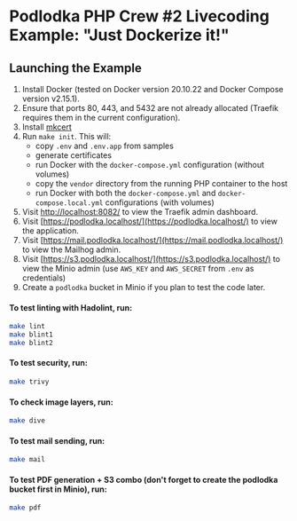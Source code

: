 # Podlodka PHP Crew #2 Livecoding Example: "Just Dockerize it!"

## Launching the Example

1) Install Docker (tested on Docker version 20.10.22 and Docker Compose version v2.15.1).
2) Ensure that ports 80, 443, and 5432 are not already allocated (Traefik requires them in the current configuration).
2) Install [mkcert](https://github.com/FiloSottile/mkcert)
3) Run `make init`. This will:
    - copy `.env` and `.env.app` from samples
    - generate certificates
    - run Docker with the `docker-compose.yml` configuration (without volumes)
    - copy the `vendor` directory from the running PHP container to the host
    - run Docker with both the `docker-compose.yml` and `docker-compose.local.yml` configurations (with volumes)
4) Visit [http://localhost:8082/](http://localhost:8082/) to view the Traefik admin dashboard.
5) Visit [https://podlodka.localhost/](https://podlodka.localhost/) to view the application.
6) Visit [https://mail.podlodka.localhost/](https://mail.podlodka.localhost/) to view the Mailhog admin.
7) Visit [https://s3.podlodka.localhost/](https://s3.podlodka.localhost/) to view the Minio admin (use `AWS_KEY` and `AWS_SECRET` from `.env` as credentials)
8) Create a `podlodka` bucket in Minio if you plan to test the code later.

#### To test linting with Hadolint, run:
```bash
make lint
make blint1
make blint2
```


#### To test security, run:
```bash
make trivy
```


#### To check image layers, run:
```bash
make dive
```


#### To test mail sending, run:
```bash
make mail
```


#### To test PDF generation + S3 combo (don't forget to create the podlodka bucket first in Minio), run:
```bash
make pdf
```

